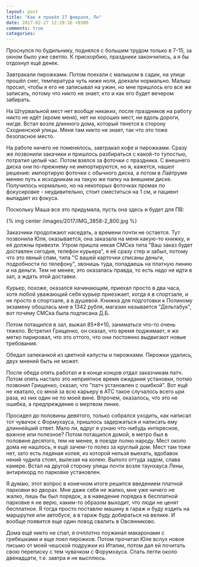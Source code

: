 ```yaml
---
layout: post
title: "Как я провёл 27 февраля, Пн"
date: 2017-02-27 12:29:16 +0300
comments: true
categories: 
---
```

Проснулся по будильнику, поднялся с большим трудом только в 7-15, за окном было уже светло. К прискорбию, праздники закончились, а я бы отдохнул ещё денек.

Завтракали пирожками. Потом поехали с малышом в садик, на улице прошёл снег, температура чуть ниже ноля, доехали нормально. Малыш просил, чтобы я его не записывал на ужин, но мне пришлось его все же записать, потому что никто не знает, кто и как его будет вечером забирать.

На Штурвальной мест нет вообще никаких, после праздников на работу никто не идёт (кроме меня), нет ни хороших мест, ни вдоль дороги, нигде. Встал возле длинного дома, который тянется в сторону Сходненской улицы. Меня там никто не знает, так что это тоже безопасное место.

На работе ничего не поменялось, завтракал кофе и пирожками. Сразу же позвонили закачики и пришлось разбираться с какой-то тупостью, потратил целый час. Потом взялся за фоточки с праздника. С внешнего диска они по-прежнему не импортируются, но я, кажется, нашел решение: импортирую фоточки с обычного диска, а потом в Лайтруме меняю путь к исходникам на такую же папку на внешнем диске. Получилось нормально, но на некоторых фоточках промах по фокусировке - неудивительно, стоит сместиться на 1 см, и пациент выпадает из фокуса.

Поскольку Маша все это придумала, пусть она здесь и будет для ПВ:

{% img center /images/2017/IMG_3858-2_800.jpg %}

Заказчики продолжают наседать, а времени почти не остается. Тут позвонила Юля, оказывается, она заказала на меня какую-то книжку, и её должны привезти. Утром пришла некая СМСка типа "Ваш заказ будет доставлен сегодня, телефон курьера", я её сразу стер и забыл, потому что это явный спам, типа "С вашей карточки списаны деньги, подробности по телефону", звонишь туда, попадаешь на платную линию и на деньги. Тем не менее, это оказалась правда, то есть надо не идти в зал, а ждать этой доставки.

Курьер, похоже, оказался начинающим, приехал просто в два часа, хотя любой уважающий себя курьер приезжает, когда я в спортзале, и не просто в спортзале, а в душевой. Книжка для подготовки к Полиному экзамену обошлась мне в 1342 рубля, магазин называется "Дельтабук", вот почему СМСка была подписана Д.Б.

Потом потащился в зал, выжал 85\*8\*10, заниматься что-то очень тяжело. Встретил Грищенко, он сказал, что время поджимает, я же метко парировал, что это оттого, что они постоянно выдвигают новые требования.

Обедал запеканкой из цветной капусты и пирожками. Пирожки удались, двух мнений быть не может.

После обеда опять работал и в конце концов отдал заказчикам патч. Потом опять настало это неприятное время ожидания установки, потмо позвонил Грищенко, сказал, что "патч установлен с ошибкой". Вот ещё не хватало, со мной за всю карьеру в АТС такое случалось всего ьри раза, из них один не по моей вине. Впрочем, оказалось, что это не ошибка, а предпреждение о мертвом линке.

Просидел до половины девятого, только собрался уходить, как написал тот чувачок с Формухауса, пришлось задержаться и написать ему длиннейший ответ. Мало ли, вдруг я узнаю что-нибудь интересное, важное или полезное? Потом потащился домой, в метро был в половине десятого, тем не менее, в поезде полно народу. Мест около дома не нашлось, я ещё зачем-то полез за круглый дом. Мест там тоже нет, зато есть ледяная колея, из которой нельзя выехать, вдобавок некий чудила стоял, вылезая на колею. Выполз оттуда задом, слава камере. Встал на другой сторону улицы почти возле таунхауса Лены, антирекорд по парковке установлен.

Я думаю, этот вопрос в конечном итоге решится введением платной парковки во дворах. Мне даже себя не жалко, мне уже ничего не жалко, лишь бы был порядок, а в наведение порядка в бесплатной парковке я не верю, каким-то образом выходит, что люди не ценят бесплатное. Я тогда просто поставлю машину в гараж и буду ездить на маршрутке или автобусе, а в гараж буду добираться на велике. И вообще появится еще один повод свалить в Овсянниково.

Дома ещё никто не спал, я очплотно поужинал макаронами с гребешками и еще поел пирожков. Потом прочитал Юле вслух новое письмо от моей чешской подружки из Италии, потом дал ей почитать свою переписку с тем чувачком с Форумхауса. Спать легли около двенадцати, т.е. завтра я не высплюсь.